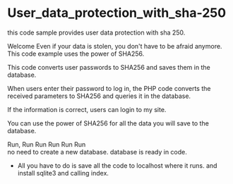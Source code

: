 # User_data_protection_with_sha-250
this code sample provides user data protection with sha 250.

Welcome
Even if your data is stolen, you don't have to be afraid anymore.
This code example uses the power of SHA256.

This code converts user passwords to SHA256 and saves them in the database.

When users enter their password to log in, the PHP code converts the received parameters to SHA256 and queries it in the database.

If the information is correct, users can login to my site.

You can use the power of SHA256 for all the data you will save to the database.

Run,    Run       Run      Run   Run   Run  
no need to create a new database. database is ready in code.
- All you have to do is save all the code to localhost where it runs.
and install sqlite3
and calling index.
